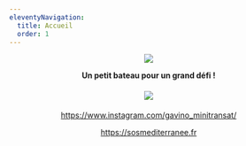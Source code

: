 ```yaml
---
eleventyNavigation:
  title: Accueil
  order: 1
---
```

<p style="text-align: center"><img src="/images/logo_TDMB_ok.jpg"></p><p style="text-align: center"><strong>Un petit bateau pour un grand défi !</strong></p><h4 style="text-align: center"><img src="/images/en_course_solidaires_ok.jpg"></h4><p style="text-align: center"><a href="https://www.instagram.com/gavino_minitransat/">https://www.instagram.com/gavino_minitransat/</a></p><p style="text-align: center"><a href="https://sosmediterranee.fr/">https://sosmediterranee.fr</a></p>